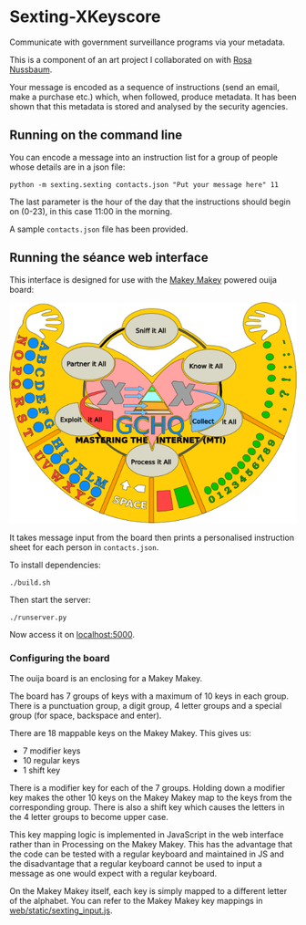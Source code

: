 # Sexting-XKeyscore

Communicate with government surveillance programs via your metadata.

This is a component of an art project I collaborated on with [Rosa Nussbaum](http://rosanussbaum.com/sexting-xkeyscore.html). 

Your message is encoded as a sequence of instructions (send an email, make a purchase etc.) which, when followed, produce metadata. It has been shown that this metadata is stored and analysed by the security agencies.

## Running on the command line

You can encode a message into an instruction list for a group of people whose details are in a json file:

    python -m sexting.sexting contacts.json "Put your message here" 11

The last parameter is the hour of the day that the instructions should begin on (0-23), in this case 11:00 in the morning.

A sample `contacts.json` file has been provided.

## Running the séance web interface

This interface is designed for use with the [Makey Makey](http://makeymakey.com) powered ouija board:

![Sexting XKeysocre ouija board](docs/ouija-board.png)

It takes message input from the board then prints a personalised instruction sheet for each person in `contacts.json`.

To install dependencies:

    ./build.sh

Then start the server:

    ./runserver.py

Now access it on [localhost:5000](http://localhost:5000).

### Configuring the board

The ouija board is an enclosing for a Makey Makey.

The board has 7 groups of keys with a maximum of 10 keys in each group.
There is a punctuation group, a digit group, 4 letter groups and a special group (for space, backspace and enter).

There are 18 mappable keys on the Makey Makey. This gives us:
- 7 modifier keys
- 10 regular keys
- 1 shift key

There is a modifier key for each of the 7 groups. Holding down a modifier key makes the other 10 keys on the Makey Makey map to the keys from the corresponding group.
There is also a shift key which causes the letters in the 4 letter groups to become upper case.

This key mapping logic is implemented in JavaScript in the web interface rather than in Processing on the Makey Makey.
This has the advantage that the code can be tested with a regular keyboard and maintained in JS and the disadvantage that a regular keyboard cannot be used to input a message as one would expect with a regular keyboard.

On the Makey Makey itself, each key is simply mapped to a different letter of the alphabet.
You can refer to the Makey Makey key mappings in [web/static/sexting_input.js](web/static/sexting_input.js). 
